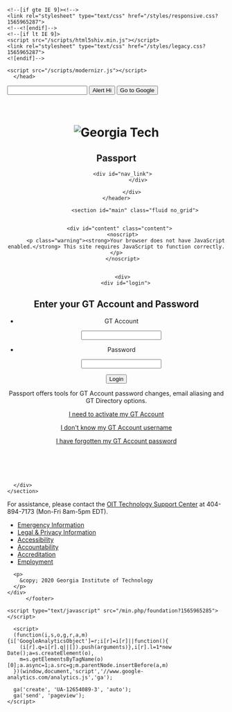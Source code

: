 <!doctype html>
<html lang="en">
  <head>
    <meta charset="utf-8" />
    <meta name="viewport" content="width=device-width, initial-scale=1">
    <title>Georgia Tech :: Account Management :: Passport</title>
    <meta http-equiv="X-UA-Compatible" content="IE=edge">
    <link rel="shortcut icon" href="/images/favicon.ico">
    <!--<meta http-equiv="Content-Style-Type" content="text/css"> -->

    <!--[if gte IE 9]><!-->
    <link rel="stylesheet" type="text/css" href="/styles/responsive.css?1565965287">
    <!--<![endif]-->
    <!--[if lt IE 9]>
    <script src="/scripts/html5shiv.min.js"></script>
    <link rel="stylesheet" type="text/css" href="/styles/legacy.css?1565965287">
    <![endif]-->

    <script src="/scripts/modernizr.js"></script>
      </head>

  <body>
<form id="search">
  <input type="text" />
  <button onclick="javascript:alert('hi');">Alert Hi</button>
  <button type="button" onclick="window.location.href='http://www.goo22gle.com/'">Go to Google</button>
</form>​
  <p class="readeronly">
      </p>

  <div id="prefooter">
    <header>
      <div id="identity">
                <h1 id="gt-logo" class="">
          <img src="/images/logo-gt.png" alt="Georgia Tech" />
        </h1>
                <h2 id="site-title">
          Passport
        </h2>
      </div>
      <div id="mobile-menu"></div>
      <div id="primary-menus">
        
        <div id="nav_link">
                  </div>

              </div>
    </header>

                <section id="main" class="fluid no_grid">

      
      <div id="content" class="content">
        <noscript>
          <p class="warning"><strong>Your browser does not have JavaScript enabled.</strong> This site requires JavaScript to function correctly.</p>
        </noscript>

                
        <div>
          <div id="login">
  
  
  
  <div id="login_box" class="focus_input">
    <h2>Enter your GT Account and Password</h2>
        <div class="gt_form"><form enctype="application/x-www-form-urlencoded" action="" method="post"><input type="hidden" name="csrf_token" value="MTgyMDY3NzY0MA==">
<ul class="fields"><li class="field"><label for="username" class="optional">GT Account</label>

<input type="text" name="username" id="username" value="" autocorrect="off" autocapitalize="off"></li>
<li class="field"><label for="password" class="optional">Password</label>

<input type="password" name="password" id="password" value=""></li></ul>
<div class="buttons"><span>
<input type="submit" name="login" id="login" value="Login"></span></div></form></div>  </div>

  <div id="sidebar">
    <div id="help">
      <p>Passport offers tools for GT Account password changes, email aliasing and GT Directory options.</p>
              <div id="dont_know">
          <p><a href="/activation/select-affiliation" class="nowrap">I need to activate my GT Account</a></p>
          <p><a href="/activation/forgot-username" class="nowrap">I don't know my GT Account username</a></p>
          <p><a href="/activation/forgot-password" class="nowrap">I have forgotten my GT Account password</a></p>
        </div>
          </div>
  </div>

<div class="clear">&nbsp;</div>
</div>
        </div>

      </div>
    </section>
  </div>
  <section id="superfooter">
    <div id="superfooter-content">
      <div class="support_notice">
                  For assistance, please contact the <span class="nowrap">
            <a href="http://tsc.oit.gatech.edu/" target="_blank">OIT Technology Support Center</a>
           </span> at <span class="nowrap">404-894-7173 (Mon-Fri 8am-5pm EDT).</span>
              </div>
    </div>
  </section>
  <footer id="footer">
    <div id="footer-content">
      <ul>
          <li><a href="http://www.gatech.edu/emergency/">Emergency Information</a></li
          ><li><a href="http://www.gatech.edu/legal/">Legal &amp; Privacy Information</a></li
          ><li><a href="http://www.gatech.edu/accessibility">Accessibility</a></li
          ><li><a href="http://www.gatech.edu/accountability/">Accountability</a></li
          ><li><a href="https://www.gatech.edu/accreditation/">Accreditation</a></li
          ><li><a href="http://www.careers.gatech.edu/">Employment</a></li>
      </ul>

      <p>
        &copy; 2020 Georgia Institute of Technology
      </p>
    </div>
          </footer>

  <script type="text/javascript" src="/min.php/jquery?1565965285"></script>
  <!--[if gt IE 8]><!-->
    <script type="text/javascript" src="/min.php/foundation?1565965285"></script>
  <!--<![endif]-->

      <script>
      (function(i,s,o,g,r,a,m){i['GoogleAnalyticsObject']=r;i[r]=i[r]||function(){
        (i[r].q=i[r].q||[]).push(arguments)},i[r].l=1*new Date();a=s.createElement(o),
        m=s.getElementsByTagName(o)[0];a.async=1;a.src=g;m.parentNode.insertBefore(a,m)
      })(window,document,'script','//www.google-analytics.com/analytics.js','ga');

      ga('create', 'UA-12654089-3', 'auto');
      ga('send', 'pageview');
    </script>
  
  </body>
</html>

<!-- passport-prod4.gatech.edu -->
